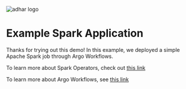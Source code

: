 ![adhar logo](./images/adhar-logo.png)

# Example Spark Application

Thanks for trying out this demo! In this example, we deployed a simple Apache Spark job through Argo Workflows.

To learn more about Spark Operators, check out [this link](https://github.com/kubeflow/spark-operator)

To learn more about Argo Workflows, see [this link](https://argoproj.github.io/workflows/)
